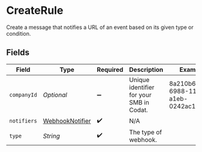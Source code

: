 # CreateRule

Create a message that notifies a URL of an event based on its given type or condition.


## Fields

| Field                                                     | Type                                                      | Required                                                  | Description                                               | Example                                                   |
| --------------------------------------------------------- | --------------------------------------------------------- | --------------------------------------------------------- | --------------------------------------------------------- | --------------------------------------------------------- |
| `companyId`                                               | *Optional<String>*                                        | :heavy_minus_sign:                                        | Unique identifier for your SMB in Codat.                  | 8a210b68-6988-11ed-a1eb-0242ac120002                      |
| `notifiers`                                               | [WebhookNotifier](../../models/shared/WebhookNotifier.md) | :heavy_check_mark:                                        | N/A                                                       |                                                           |
| `type`                                                    | *String*                                                  | :heavy_check_mark:                                        | The type of webhook.                                      |                                                           |
